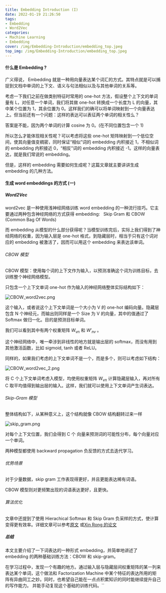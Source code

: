 ```yaml
---
title: Embedding Introduction (I)
date: 2022-01-19 21:26:50
tags: 
- Embedding
- Word2Vec
categories:
- Machine Learning
- Embedding
cover: /img/Embedding-Introduction/embedding_top.jpeg
top_img: /img/Embedding-Introduction/embedding_top.jpeg
---
```


#### 什么是 Embedding ?

广义得说， Embedding 就是一种用向量表达某个词汇的方式。其特点就是可以捕捉到文档中单词的上下文、语义与句法相似以及与其他单词的关系等。

考虑一下我们之前在做类别特征时常用的 one-hot 方法，假设整个上下文的单词量有 L，对任意一个单词，我们将其做 one-hot 转换成一个长度为 L 的向量，其中某个位置为 1，其余位置为 0。这样我们的确可以将单词映射到一个向量表达上。但当前还有一个问题：这样的表达可以表征两个单词的相关性么？

答案是不能，因为两个单词的计算 cosine 为 0。(在不同位置包含一个 1)

所以怎么才能体现相关性呢？可以考虑将这些 one-hot 矩阵映射到一个低位空间，使其向量值变稠密，同时保证“相似”词的 embedding 内积接近 1，不相似词的 embedding 内积接近 0，“相反”词的 embedding 内积接近 -1。这样的向量表达，就是我们常说的 embedding。

但是，这样的 embedding 需要如何生成呢？这篇文章就主要讲讲生成 embedding 的几种方法。

#### 生成 word embeddings 的方式 (一)

##### Word2Vec

word2vec 是一种使用浅神经网络训练 word embedding 的一种流行技巧。它主要通过两种包含神经网络的方式获得 embedding:   Skip Gram 和 CBOW (Common Bag Of Words)

而 embedding 从模型的什么部分获得呢？当模型训练完后，实际上我们得到了神经网络的权重，因为输入层是 one-hot 格式，到隐藏层时，相当于只有这个词对应的 embedding 被激活了，因而可以用这个 embedding 来表达该单词。

###### CBOW 模型

CBOW 模型：使用每个词的上下文作为输入，以预测准确这个词为训练目标，去训练整个神经网络模型。

只包含一个上下文单词 one-hot 作为输入的神经网络整体实际结构如下：

![CBOW_word2vec.png](https://jason24-zeng.github.io/img/Embedding-Introduction/CBOW_word2vec.png)

这个输入，或者说这个上下文单词是一个大小为 V 的 one-hot 编码向量。隐藏层包含 N 个神经元，而输出则同样是一个 Size 为 V 的向量，其中的值通过了 Softmax 做归一化。目的是预测目标单词。

我们可以看到其中有两个权重矩阵 $W_{vn}$ 和 $W'_{nv}$ 。

这个神经网络中，唯一牵涉到非线性的地方就是输出层的 softmax，而没有用到其他激活函数，比如 sigmoid, tanh 或者 ReLU。

同样的，如果我们考虑的上下文单词不是一个，而是多个，则可以考虑如下结构：

![CBOW_word2vec_2.png](https://jason24-zeng.github.io/img/Embedding-Introduction/CBOW_word2vec_2.png)

将 C 个上下文单词考虑入模型，均使用权重矩阵 $W_{vn}$ 计算隐藏层输入，再对所有 C 取平均值得到输出层的输入。这样，我们就可以使用上下文单词产生词表达。

###### Skip-Gram 模型

整体结构如下，从某种意义上，这个结构就像 CBOW 结构翻转过来一样

![skip_gram.png](https://jason24-zeng.github.io/img/Embedding-Introduction/skip_gram.png)

对每个上下文位置，我们会得到 C 个 向量来预测词的可能性分布，每个向量对应一个单词。

两种模型都使用 backward propagation 负反馈的方式去迭代学习。

###### 优势场景

对于少量数据，skip gram 工作表现得更好，并且更能表达稀有词语。

CBOW 模型则对更频繁出现的词语表达更好，且更快。

###### 算法优化

文章中还提到了使用 Hierachical Softmax 和 Skip Gram 负采样的方式，使计算变得更有效率。详细文章可以参考[原文](https://arxiv.org/abs/1310.4546) 或[Xin Rong 的论文](https://arxiv.org/pdf/1411.2738.pdf)

##### 总结

本文主要介绍了一下词表达的一种形式 embedding，并简单地讲述了 embedding 的两种基础训练方法：CBOW 和 skip-gram。

在学习过程中，发现一个有趣的地方。通过输入层与隐藏层间权重矩阵的某一列来表达某个单词，这个做法和 Factorization Machine 中某个特征的表达所用的矩阵有异曲同工之妙。同时，也希望自己能在一点点积累知识的同时能继续提升自己的写作能力。 并能手动复现这个基础的训练代码。``
